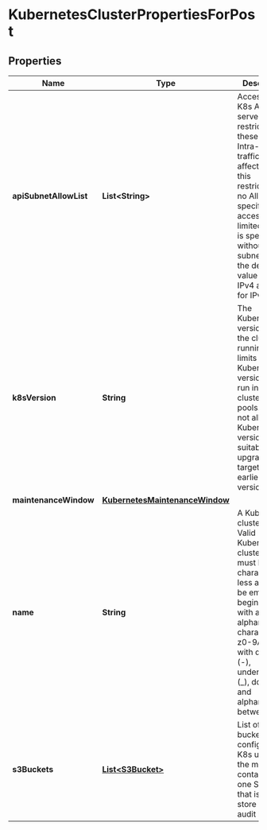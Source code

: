 

# KubernetesClusterPropertiesForPost

## Properties

| Name | Type | Description | Notes |
| ------------ | ------------- | ------------- | ------------- |
| **apiSubnetAllowList** | **List&lt;String&gt;** | Access to the K8s API server is restricted to these CIDRs. Intra-cluster traffic is not affected by this restriction. If no AllowList is specified, access is not limited. If an IP is specified without a subnet mask, the default value is 32 for IPv4 and 128 for IPv6. |  [optional] |
| **k8sVersion** | **String** | The Kubernetes version that the cluster is running. This limits which Kubernetes versions can run in a cluster&#39;s node pools. Also, not all Kubernetes versions are suitable upgrade targets for all earlier versions. |  [optional] |
| **maintenanceWindow** | [**KubernetesMaintenanceWindow**](KubernetesMaintenanceWindow.md) |  |  [optional] |
| **name** | **String** | A Kubernetes cluster name. Valid Kubernetes cluster name must be 63 characters or less and must be empty or begin and end with an alphanumeric character ([a-z0-9A-Z]) with dashes (-), underscores (_), dots (.), and alphanumerics between. |  |
| **s3Buckets** | [**List&lt;S3Bucket&gt;**](S3Bucket.md) | List of S3 buckets configured for K8s usage. At the moment, it contains only one S3 bucket that is used to store K8s API audit logs. |  [optional] |


